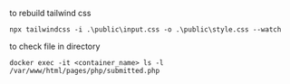 to rebuild tailwind css

```
npx tailwindcss -i .\public\input.css -o .\public\style.css --watch
```

to check file in directory

```
docker exec -it <container_name> ls -l /var/www/html/pages/php/submitted.php
```